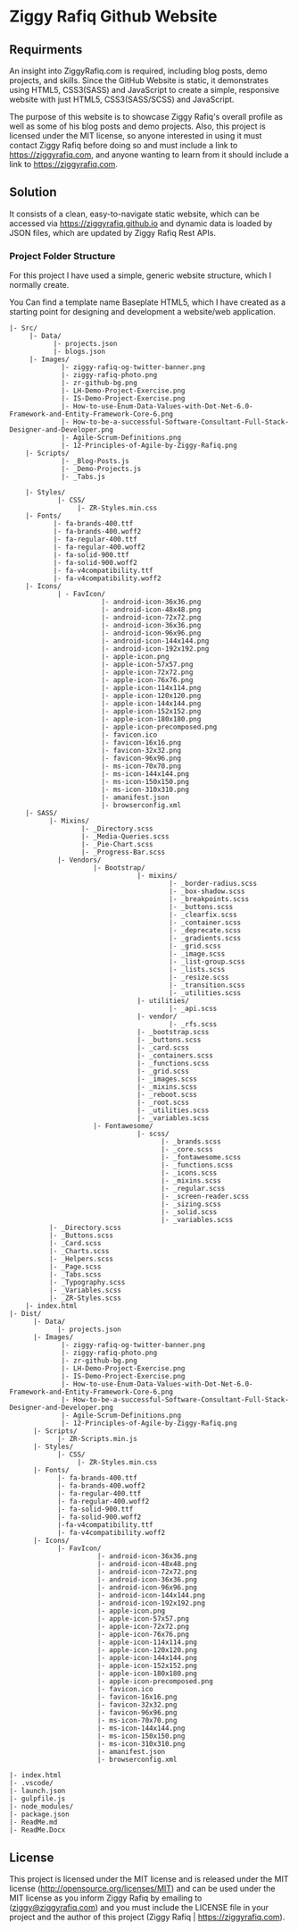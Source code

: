 # Ziggy Rafiq Github Website

## Requirments

An insight into ZiggyRafiq.com is required, including blog posts, demo projects, and skills. Since the GitHub Website is static, it demonstrates using HTML5, CSS3(SASS) and JavaScript to create a simple, responsive website with just HTML5, CSS3(SASS/SCSS) and JavaScript.

The purpose of this website is to showcase Ziggy Rafiq's overall profile as well as some of his blog posts and demo projects. Also, this project is licensed under the MIT license, so anyone interested in using it must contact Ziggy Rafiq before doing so and must include a link to https://ziggyrafiq.com, and anyone wanting to learn from it should include a link to https://ziggyrafiq.com.

## Solution

It consists of a clean, easy-to-navigate static website, which can be accessed via https://ziggyrafiq.github.io and dynamic data is loaded by JSON files, which are updated by Ziggy Rafiq Rest APIs.

### Project Folder Structure

For this project I have used a simple, generic website structure, which I normally create.

You Can find a template name Baseplate HTML5, which I have created as a starting point for designing and development a website/web application.

    |- Src/
    	 |- Data/
    		   |- projects.json
    		   |- blogs.json
    	 |- Images/
    			 |- ziggy-rafiq-og-twitter-banner.png
    			 |- ziggy-rafiq-photo.png
    			 |- zr-github-bg.png
    			 |- LH-Demo-Project-Exercise.png
    			 |- IS-Demo-Project-Exercise.png
    			 |- How-to-use-Enum-Data-Values-with-Dot-Net-6.0-Framework-and-Entity-Framework-Core-6.png
    			 |- How-to-be-a-successful-Software-Consultant-Full-Stack-Designer-and-Developer.png
    			 |- Agile-Scrum-Definitions.png
    			 |- 12-Principles-of-Agile-by-Ziggy-Rafiq.png
    	|- Scripts/
    			 |- _Blog-Posts.js
    			 |- _Demo-Projects.js
    			 |- _Tabs.js

    	|- Styles/
    		    |- CSS/
    				 |- ZR-Styles.min.css
    	|- Fonts/
        	   |- fa-brands-400.ttf
        	   |- fa-brands-400.woff2
        	   |- fa-regular-400.ttf
        	   |- fa-regular-400.woff2
        	   |- fa-solid-900.ttf
        	   |- fa-solid-900.woff2
        	   |- fa-v4compatibility.ttf
        	   |- fa-v4compatibility.woff2
        |- Icons/
    			| - FavIcon/
    					   |- android-icon-36x36.png
    					   |- android-icon-48x48.png
    					   |- android-icon-72x72.png
    					   |- android-icon-36x36.png
    					   |- android-icon-96x96.png
    					   |- android-icon-144x144.png
    					   |- android-icon-192x192.png
    					   |- apple-icon.png
    					   |- apple-icon-57x57.png
    					   |- apple-icon-72x72.png
    					   |- apple-icon-76x76.png
    					   |- apple-icon-114x114.png
    					   |- apple-icon-120x120.png
    					   |- apple-icon-144x144.png
    					   |- apple-icon-152x152.png
    					   |- apple-icon-180x180.png
    					   |- apple-icon-precomposed.png
    					   |- favicon.ico
    					   |- favicon-16x16.png
    					   |- favicon-32x32.png
    					   |- favicon-96x96.png
    					   |- ms-icon-70x70.png
    					   |- ms-icon-144x144.png
    					   |- ms-icon-150x150.png
    					   |- ms-icon-310x310.png
    					   |- amanifest.json
    					   |- browserconfig.xml
        |- SASS/
        	  |- Mixins/
        	          |- _Directory.scss
        	          |- _Media-Queries.scss
        	          |- _Pie-Chart.scss
        	          |- _Progress-Bar.scss
        	    |- Vendors/
        	             |- Bootstrap/
        	             			|- mixins/
    										|- _border-radius.scss
    										|- _box-shadow.scss
    										|- _breakpoints.scss
    										|- _buttons.scss
    										|- _clearfix.scss
    										|- _container.scss
    										|- _deprecate.scss
    										|- _gradients.scss
    										|- _grid.scss
    										|- _image.scss
    										|- _list-group.scss
    										|- _lists.scss
    										|- _resize.scss
    										|- _transition.scss
    										|- _utilities.scss
    								|- utilities/
    										|- _api.scss
    								|- vendor/
    										|- _rfs.scss
    								|- _bootstrap.scss
    								|- _buttons.scss
    								|- _card.scss
    								|- _containers.scss
    								|- _functions.scss
    								|- _grid.scss
    								|- _images.scss
    								|- _mixins.scss
    								|- _reboot.scss
    								|- _root.scss
    								|- _utilities.scss
    								|- _variables.scss
        	             |- Fontawesome/
    								|- scss/
    									  |- _brands.scss
    									  |- _core.scss
    									  |- _fontawesome.scss
    									  |- _functions.scss
    									  |- _icons.scss
    									  |- _mixins.scss
    									  |- _regular.scss
    									  |- _screen-reader.scss
    									  |- _sizing.scss
    									  |- _solid.scss
    									  |- _variables.scss
        	  |- _Directory.scss
        	  |- _Buttons.scss
        	  |- _Card.scss
        	  |- _Charts.scss
        	  |- _Helpers.scss
        	  |- _Page.scss
        	  |- _Tabs.scss
        	  |- _Typography.scss
        	  |- _Variables.scss
        	  |- _ZR-Styles.scss
    	|- index.html
    |- Dist/
    	  |- Data/
    			|- projects.json
    	  |- Images/
    			 |- ziggy-rafiq-og-twitter-banner.png
    			 |- ziggy-rafiq-photo.png
    			 |- zr-github-bg.png
    			 |- LH-Demo-Project-Exercise.png
    			 |- IS-Demo-Project-Exercise.png
    			 |- How-to-use-Enum-Data-Values-with-Dot-Net-6.0-Framework-and-Entity-Framework-Core-6.png
    			 |- How-to-be-a-successful-Software-Consultant-Full-Stack-Designer-and-Developer.png
    			 |- Agile-Scrum-Definitions.png
    			 |- 12-Principles-of-Agile-by-Ziggy-Rafiq.png
    	  |- Scripts/
    			|- ZR-Scripts.min.js
    	  |- Styles/
    			|- CSS/
    				 |- ZR-Styles.min.css
    	  |- Fonts/
    			|- fa-brands-400.ttf
    			|- fa-brands-400.woff2
    			|- fa-regular-400.ttf
    			|- fa-regular-400.woff2
    			|- fa-solid-900.ttf
    			|- fa-solid-900.woff2
    			|-fa-v4compatibility.ttf
    			|- fa-v4compatibility.woff2
    	  |- Icons/
    			|- FavIcon/
    	    			  |- android-icon-36x36.png
    	    			  |- android-icon-48x48.png
    	    			  |- android-icon-72x72.png
    	    			  |- android-icon-36x36.png
    	    			  |- android-icon-96x96.png
    	    			  |- android-icon-144x144.png
    	    			  |- android-icon-192x192.png
    	    			  |- apple-icon.png
    	    			  |- apple-icon-57x57.png
    	    			  |- apple-icon-72x72.png
    	    			  |- apple-icon-76x76.png
    	    			  |- apple-icon-114x114.png
    	    			  |- apple-icon-120x120.png
    	    			  |- apple-icon-144x144.png
    	    			  |- apple-icon-152x152.png
    	    			  |- apple-icon-180x180.png
    	    			  |- apple-icon-precomposed.png
    	    			  |- favicon.ico
    	    			  |- favicon-16x16.png
    	    			  |- favicon-32x32.png
    	    			  |- favicon-96x96.png
    	    			  |- ms-icon-70x70.png
    	    			  |- ms-icon-144x144.png
    	    			  |- ms-icon-150x150.png
    	    			  |- ms-icon-310x310.png
    	    			  |- amanifest.json
    	    			  |- browserconfig.xml

    |- index.html
    |- .vscode/
    |- launch.json
    |- gulpfile.js
    |- node_modules/
    |- package.json
    |- ReadMe.md
    |- ReadMe.Docx

## License

This project is licensed under the MIT license and is released under the MIT license (http://opensource.org/licenses/MIT) and can be used under the MIT license as you inform Ziggy Rafiq by emailing to (ziggy@ziggyrafiq.com) and you must include the LICENSE file in your project and the author of this project (Ziggy Rafiq | https://ziggyrafiq.com).
